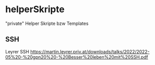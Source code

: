 # helperSkripte
"private" Helper Skripte bzw Templates




## SSH
Leyrer SSH
https://martin.leyrer.priv.at/downloads/talks/2022/2022-05%20-%20gpn20%20-%20Besser%20leben%20mit%20SSH.pdf
